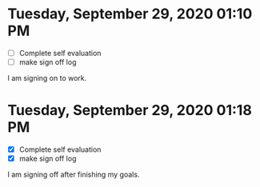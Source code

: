 # Tuesday, September 29, 2020 01:10 PM

- [ ] Complete self evaluation
- [ ] make sign off log

I  am signing on to work.


# Tuesday, September 29, 2020 01:18 PM

- [x] Complete self evaluation
- [x] make sign off log

I  am signing off after finishing my goals.
